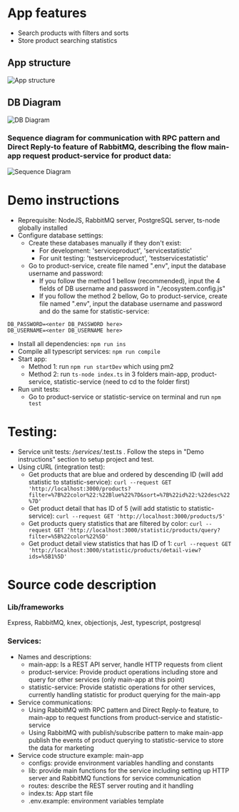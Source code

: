 # App features
- Search products with filters and sorts
- Store product searching statistics

## App structure
![App structure](https://i.ibb.co/P9BQw8S/service-communication-and-data-flow.png)
## DB Diagram
![DB Diagram](https://i.ibb.co/n0xrmBL/db.png)
### Sequence diagram for communication with RPC pattern and Direct Reply-to feature of RabbitMQ, describing the flow main-app request product-service for product data:
![Sequence Diagram](https://i.ibb.co/tY70BdJ/sequence.png)
  
# Demo instructions
- Reprequisite: NodeJS, RabbitMQ server, PostgreSQL server, ts-node globally installed
- Configure database settings:
  + Create these databases manually if they don't exist:
    * For development: 'serviceproduct', 'servicestatistic'
    * For unit testing: 'testserviceproduct', 'testservicestatistic'
  + Go to product-service, create file named ".env", input the database username and password:
    * If you follow the method 1 bellow (recommended), input the 4 fields of DB username and password in "./ecosystem.config.js"
    * If you follow the method 2 bellow, Go to product-service, create file named ".env", input the database username and password and do the same for statistic-service:
```
DB_PASSWORD=<enter DB_PASSWORD here>
DB_USERNAME=<enter DB_USERNAME here>
```
- Install all dependencies: `npm run ins`
- Compile all typescript services: `npm run compile`
- Start app:
  + Method 1: run `npm run startDev` which using pm2
  + Method 2: run `ts-node index.ts` in 3 folders main-app, product-service, statistic-service (need to cd to the folder first)
- Run unit tests:
  + Go to product-service or statistic-service on terminal and run `npm test`
  
# Testing:
- Service unit tests: */services/*.test.ts . Follow the steps in "Demo instructions" section to setup project and test.
- Using cURL (integration test):
  + Get products that are blue and ordered by descending ID (will add statistic to statistic-service):
  `curl --request GET 'http://localhost:3000/products?filter=%7B%22color%22:%22Blue%22%7D&sort=%7B%22id%22:%22desc%22%7D'`
  + Get product detail that has ID of 5 (will add statistic to statistic-service):
  `curl --request GET 'http://localhost:3000/products/5'`
  + Get products query statistics that are filtered by color:
  `curl --request GET 'http://localhost:3000/statistic/products/query?filter=%5B%22color%22%5D'`
  + Get product detail view statistics that has ID of 1:
  `curl --request GET 'http://localhost:3000/statistic/products/detail-view?ids=%5B1%5D'`

# Source code description
### Lib/frameworks
Express, RabbitMQ, knex, objectionjs, Jest, typescript, postgresql
### Services:
- Names and descriptions:
  + main-app: Is a REST API server, handle HTTP requests from client
  + product-service: Provide product operations including store and query for other services (only main-app at this point)
  + statistic-service: Provide statistic operations for other services, currently handling statistic for product querying for the main-app
- Service communications:
  + Using RabbitMQ with RPC pattern and Direct Reply-to feature, to main-app to request functions from product-service and statistic-service
  + Using RabbitMQ with publish/subscribe pattern to make main-app publish the events of product querying to statistic-service to store the data for marketing
- Service code structure example: main-app
  + configs: provide environment variables handling and constants
  + lib: provide main functions for the service including setting up HTTP server and RabbitMQ functions for service communication
  + routes: describe the REST server routing and it handling
  + index.ts: App start file
  + .env.example: environment variables template